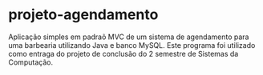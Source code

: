 # projeto-agendamento
Aplicação simples em padraõ MVC de um sistema de agendamento para uma barbearia utilizando Java e banco MySQL. Este programa foi utilizado como entraga do projeto de conclusão do 2 semestre de Sistemas da Computação.
